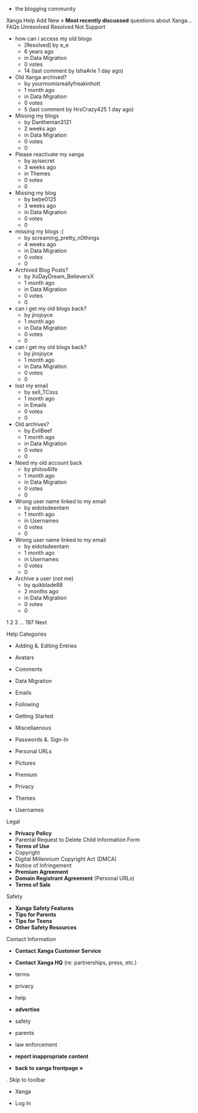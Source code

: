 *   the blogging community

Xanga Help Add New » **Most recently discussed** questions about Xanga… FAQs Unresolved Resolved Not Support

*   how can i access my old blogs
    *   \[Resolved\] by e\_e
    *   6 years ago
    *   in Data Migration
    *   0 votes
    *   14 (last comment by IshaArie 1 day ago)
*   Old Xanga archived?
    *   by yourmomisreallyfreakinhott
    *   1 month ago
    *   in Data Migration
    *   0 votes
    *   5 (last comment by HrsCrazy425 1 day ago)
*   Missing my blogs
    *   by Dantheman3121
    *   2 weeks ago
    *   in Data Migration
    *   0 votes
    *   0
*   Please reactivate my xanga
    *   by ayisecret
    *   3 weeks ago
    *   in Themes
    *   0 votes
    *   0
*   Missing my blog
    *   by bebe0125
    *   3 weeks ago
    *   in Data Migration
    *   0 votes
    *   0
*   missing my blogs :(
    *   by screaming\_pretty\_n0things
    *   4 weeks ago
    *   in Data Migration
    *   0 votes
    *   0
*   Archived Blog Posts?
    *   by XxDayDream\_BelieverxX
    *   1 month ago
    *   in Data Migration
    *   0 votes
    *   0
*   can i get my old blogs back?
    *   by jirojoyce
    *   1 month ago
    *   in Data Migration
    *   0 votes
    *   0
*   can i get my old blogs back?
    *   by jirojoyce
    *   1 month ago
    *   in Data Migration
    *   0 votes
    *   0
*   lost my email
    *   by sell\_TCsss
    *   1 month ago
    *   in Emails
    *   0 votes
    *   0
*   Old archives?
    *   by EvilBeef
    *   1 month ago
    *   in Data Migration
    *   0 votes
    *   0
*   Need my old account back
    *   by philos4life
    *   1 month ago
    *   in Data Migration
    *   0 votes
    *   0
*   Wrong user name linked to my email
    *   by eidotsdeentam
    *   1 month ago
    *   in Usernames
    *   0 votes
    *   0
*   Wrong user name linked to my email
    *   by eidotsdeentam
    *   1 month ago
    *   in Usernames
    *   0 votes
    *   0
*   Archive a user (not me)
    *   by quikblade88
    *   2 months ago
    *   in Data Migration
    *   0 votes
    *   0

1 2 3 ... 197 Next

Help Categories

*   Adding &. Editing Entries
*   Avatars
*   Comments
*   Data Migration
*   Emails
*   Following
*   Getting Started
*   Miscellaenous

*   Passwords &. Sign-In
*   Personal URLs
*   Pictures
*   Premium
*   Privacy
*   Themes
*   Usernames

Legal

*   **Privacy Policy**
*   Parental Request to Delete Child Information Form
*   **Terms of Use**
*   Copyright
*   Digital Millennium Copyright Act (DMCA)
*   Notice of Infringement
*   **Premium Agreement**
*   **Domain Registrant Agreement** (Personal URLs)
*   **Terms of Sale**

Safety

*   **Xanga Safety Features**
*   **Tips for Parents**
*   **Tips for Teens**
*   **Other Safety Resources**

Contact Information

*   **Contact Xanga Customer Service**
*   **Contact Xanga HQ** (re: partnerships, press, etc.)

*   terms
*   privacy
*   help
*   **advertise**

*   safety
*   parents
*   law enforcement
*   **report inappropriate content**

*   **back to xanga frontpage »**

<img src="http://pixel.quantserve.com/pixel/p-87h-iNOVooym2.gif" style="display: none" height="1" width="1" alt="Quantcast"/>. Skip to toolbar

*   Xanga

*   Log In